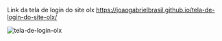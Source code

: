 Link da tela de login do site olx   https://joaogabrielbrasil.github.io/tela-de-login-do-site-olx/

![tela-de-login-olx](https://user-images.githubusercontent.com/28787494/136665949-e48a6b94-ecf4-4537-a09d-c042e5964f5e.png)
